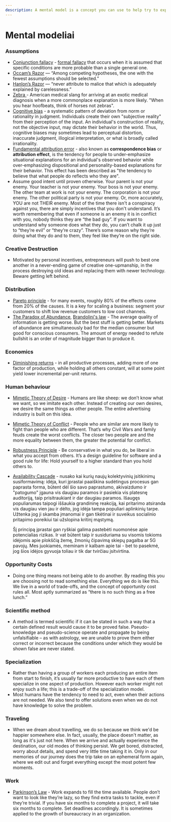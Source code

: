 ```yaml
---
description: A mental model is a concept you can use to help try to explain things
---
```


# Mental modeliai

### **A**ssumptions

* [Conjunction fallacy](https://www.wikiwand.com/en/Conjunction_fallacy) - [formal fallacy](https://www.wikiwand.com/en/Formal_fallacy) that occurs when it is assumed that specific conditions are more probable than a single general one.
* [Occam’s Razor](https://en.wikipedia.org/wiki/Occam%27s_razor) — “Among competing hypotheses, the one with the fewest assumptions should be selected.”
* [Hanlon’s Razor](https://www.wikiwand.com/en/Hanlon%27s_razor) — “never attribute to malice that which is adequately explained by carelessness.”
* [Zebra ](https://www.wikiwand.com/en/Zebra_%28medicine%29)- American medical slang for arriving at an exotic medical diagnosis when a more commonplace explanation is more likely. "When you hear hoofbeats, think of horses not zebras".
* [Cognitive bias](https://www.wikiwand.com/en/Cognitive_bias) - a systematic pattern of deviation from norm or rationality in judgment. Individuals create their own "subjective reality" from their perception of the input. An individual's construction of reality, not the objective input, may dictate their behavior in the world. Thus, cognitive biases may sometimes lead to perceptual distortion, inaccurate judgment, illogical interpretation, or what is broadly called irrationality.
* [Fundamental attribution error](https://www.wikiwand.com/en/Fundamental_attribution_error) - also known as **correspondence bias** or **attribution effect**, is the tendency for people to under-emphasize situational explanations for an individual's observed behavior while over-emphasizing dispositional and personality-based explanations for their behavior. This effect has been described as "the tendency to believe that what people do reflects who they are".
* Assume good intent until proven otherwise. Your parent is not your enemy. Your teacher is not your enemy. Your boss is not your enemy. The other team at work is not your enemy. The corporation is not your enemy. The other political party is not your enemy. Or, more accurately, YOU are not THEIR enemy. Most of the time there isn't a conspiracy against you, there are simply incentives that you don't understand.  It’s worth remembering that even if someone is an enemy it is in conflict with you, nobody thinks they are “the bad guy”. If you want to understand why someone does what they do, you can’t chalk it up just to “they’re evil” or “they’re crazy”. There’s some reason why they’re doing what they do and to them, they feel like they’re on the right side.

### Creative Destruction

* Motivated by personal incentives, entrepreneurs will push to best one another in a never-ending game of creative one-upmanship, in the process destroying old ideas and replacing them with newer technology. Beware getting left behind.

### Distribution

* [Pareto principle](https://www.wikiwand.com/en/Pareto_principle) - for many events, roughly 80% of the effects come from 20% of the causes. It is a key for scaling a business: segment your customers to shift low revenue customers to low cost channels.
* [The Paradox of Abundance](https://www.wikiwand.com/en/Resource_curse#:~:text=The%20resource%20curse%2C%20also%20known,countries%20with%20fewer%20natural%20resources.), [Brandolini's law](https://www.wikiwand.com/en/Brandolini%27s_law) - The average quality of information is getting worse. But the best stuff is getting better. Markets of abundance are simultaneously bad for the median consumer but good for conscious consumers. The amount of energy needed to refute bullshit is an order of magnitude bigger than to produce it.

### Economics

* [Diminishing returns](https://www.wikiwand.com/en/Diminishing_returns) - in all productive processes, adding more of one factor of production, while holding all others constant, will at some point yield lower incremental per-unit returns.

### Human behaviour

* [Mimetic Theory of Desire](https://www.wikiwand.com/en/Ren%C3%A9_Girard#/Mimetic_desire) - Humans are like sheep: we don’t know what we want, so we imitate each other. Instead of creating our own desires, we desire the same things as other people. The entire advertising industry is built on this idea. 
* [Mimetic Theory of Conflict](https://www.wikiwand.com/en/Ren%C3%A9_Girard) - People who are similar are more likely to fight than people who are different. That’s why Civil Wars and family feuds create the worst conflicts. The closer two people are and the more equality between them, the greater the potential for conflict.
* [Robustness Principle](https://www.wikiwand.com/en/Robustness_principle) - Be conservative in what you do, be liberal in what you accept from others. It’s a design guideline for software and a good rule for life: Hold yourself to a higher standard than you hold others to.
* [Availability Cascade](https://www.wikiwand.com/en/Availability_cascade) - nusako kai kurių naujų kolektyvinių įsitikinimų susiformavimą: idėja, kuri įprastai paaiškina sudėtingus procesus gan paprasta forma, būtent dėl šio savo paprastumo, akivaizdumo ir "patogumo" įgauna vis daugiau paramos ir pasiekia vis platesnę auditoriją, taip prisitraukiant ir dar daugiau paramos. Išaugęs populiarumas taipogi iššaukia grandininę reakciją, kai pritarimo atsiranda vis daugiau vien jau ir dėlto, jog idėja tampa populiari aplinkinių tarpe. Užtenka jog ji skamba įmanomai ir gan tikėtinai ir suveikus socialinio pritapimo poreikiui tai užslopina kritinį mąstymą.

  Šį principą įprastai gan ryškiai galima pastebėti nuomonėse apie potencialias rizikas. Ir vat būtent taip ir susiduriama su visomis tokioms idėjomis apie plokščią žemę, žmonių čipavimą skiepų pagalba ar 5G pavojų. Mes juokiamės, meminam ir kalbam apie tai - bet to pasekmė, jog šios idėjos gyvuoja toliau ir tik dar tvirčiau įsitvirtina.

### Opportunity Costs

* Doing one thing means not being able to do another. By reading this you are choosing not to read something else. Everything we do is like this. We live in a world of trade-offs, and the concept of opportunity cost rules all. Most aptly summarized as “there is no such thing as a free lunch.”

### Scientific method

* A method is termed scientific if it can be stated in such a way that a certain defined result would cause it to be proved false. Pseudo-knowledge and pseudo-science operate and propagate by being unfalsifiable – as with astrology, we are unable to prove them either correct or incorrect because the conditions under which they would be shown false are never stated.

### Specialization

* Rather than having a group of workers each producing an entire item from start to finish, it’s usually far more productive to have each of them specialize in one aspect of production. However each worker might not enjoy such a life; this is a trade-off of the specialization model.
* Most humans have the tendency to need to act, even when their actions are not needed. We also tend to offer solutions even when we do not have knowledge to solve the problem.

### Traveling

* When we dream about travelling, we do so because we think we'd be happier somewhere else. In fact, usually, the place doesn't matter, as long as it's just not here. When we arrive and actually experience the destination, our old modes of thinking persist. We get bored, distracted, worry about details, and spend very little time taking it in. Only in our memories of our journey does the trip take on an ephemeral form again, where we edit out and forget everything except the most potent few moments.

### Work

* [Parkinson’s Law](https://www.wikiwand.com/en/Parkinson%27s_law) - Work expands to fill the time available. People don’t want to look like they’re lazy, so they find extra tasks to tackle, even if they’re trivial. If you have six months to complete a project, it will take six months to complete. Set deadlines accordingly. It is sometimes applied to the growth of bureaucracy in an organization.

